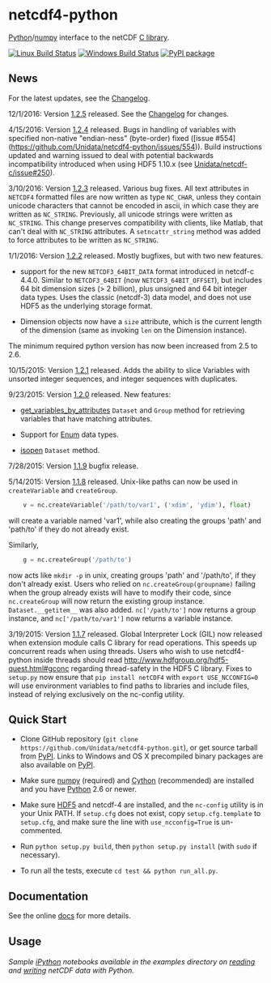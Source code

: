 # netcdf4-python
[Python](http://python.org)/[numpy](http://numpy.org) interface to the netCDF [C library](https://github.com/Unidata/netcdf-c).

[![Linux Build Status](https://travis-ci.org/Unidata/netcdf4-python.svg?branch=master)](https://travis-ci.org/Unidata/netcdf4-python)
[![Windows Build Status](https://ci.appveyor.com/api/projects/status/fl9taa9je4e6wi7n/branch/master?svg=true)](https://ci.appveyor.com/project/jswhit/netcdf4-python/branch/master)
[![PyPI package](https://badge.fury.io/py/netCDF4.svg)](http://python.org/pypi/netCDF4)

## News
For the latest updates, see the [Changelog](https://github.com/Unidata/netcdf4-python/blob/master/Changelog).

12/1/2016: Version [1.2.5](https://pypi.python.org/pypi/netCDF4/1.2.5) released.
See the [Changelog](https://github.com/Unidata/netcdf4-python/blob/master/Changelog) for changes.

4/15/2016: Version [1.2.4](https://pypi.python.org/pypi/netCDF4/1.2.4) released. 
Bugs in handling of variables with specified non-native "endian-ness" (byte-order) fixed ([issue #554]
(https://github.com/Unidata/netcdf4-python/issues/554)).  Build instructions updated and warning issued
to deal with potential backwards incompatibility introduced when using HDF5 1.10.x
(see [Unidata/netcdf-c/issue#250](https://github.com/Unidata/netcdf-c/issues/250)).

3/10/2016: Version [1.2.3](https://pypi.python.org/pypi/netCDF4/1.2.3) released. Various bug fixes.
All text attributes in ``NETCDF4`` formatted files are now written as type ``NC_CHAR``, unless they contain unicode characters that
cannot be encoded in ascii, in which case they are written as ``NC_STRING``.  Previously,
all unicode strings were written as ``NC_STRING``. This change preserves compatibility
with clients, like Matlab, that can't deal with ``NC_STRING`` attributes. 
A ``setncattr_string`` method was added to force attributes to be written as ``NC_STRING``.

1/1/2016: Version [1.2.2](https://pypi.python.org/pypi/netCDF4/1.2.2) released. Mostly bugfixes, but with two new features.

* support for the new ``NETCDF3_64BIT_DATA`` format introduced in netcdf-c 4.4.0.
Similar to ``NETCDF3_64BIT`` (now ``NETCDF3_64BIT_OFFSET``), but includes
64 bit dimension sizes (> 2 billion), plus unsigned and 64 bit integer data types.
Uses the classic (netcdf-3) data model, and does not use HDF5 as the underlying storage format.

* Dimension objects now have a ``size`` attribute, which is the current length
of the dimension (same as invoking ``len`` on the Dimension instance).

The minimum required python version has now been increased from 2.5 to 2.6.

10/15/2015: Version [1.2.1](https://pypi.python.org/pypi/netCDF4/1.2.1) released. Adds the ability
to slice Variables with unsorted integer sequences, and integer sequences with duplicates.

9/23/2015: Version [1.2.0](https://pypi.python.org/pypi/netCDF4/1.2.0) released. New features:

* [get_variables_by_attributes](http://unidata.github.io/netcdf4-python/#netCDF4.Dataset.get_variables_by_attributes) 
``Dataset`` and ``Group`` method for retrieving variables that have matching attributes.

* Support for [Enum](http://unidata.github.io/netcdf4-python/#section12) data types.

* [isopen](http://unidata.github.io/netcdf4-python/#netCDF4.Dataset.isopen) `Dataset` method.

7/28/2015: Version [1.1.9](https://pypi.python.org/pypi/netCDF4/1.1.9) bugfix release. 

5/14/2015: Version [1.1.8](https://pypi.python.org/pypi/netCDF4/1.1.8) released. Unix-like paths can now be used in `createVariable` and `createGroup`.
```python
    v = nc.createVariable('/path/to/var1', ('xdim', 'ydim'), float)
```
will create a variable named 'var1', while also creating the groups
'path' and 'path/to' if they do not already exist.

Similarly, 
```python
    g = nc.createGroup('/path/to') 
```
now acts like `mkdir -p` in unix, creating groups 'path' and '/path/to',
if they don't already exist. Users who relied on `nc.createGroup(groupname)`
failing when the group already exists will have to modify their code, since 
`nc.createGroup` will now return the existing group instance.
`Dataset.__getitem__` was also added.  `nc['/path/to']`
now returns a group instance, and `nc['/path/to/var1']` now returns a variable instance.

3/19/2015: Version [1.1.7](https://pypi.python.org/pypi/netCDF4/1.1.7) released.  Global Interpreter Lock (GIL) now released when extension
module calls C library for read operations.  This speeds up concurrent reads when using threads.
Users who wish to use netcdf4-python inside threads should read http://www.hdfgroup.org/hdf5-quest.html#gconc 
regarding thread-safety in the HDF5 C library.  Fixes to `setup.py` now ensure that `pip install netCDF4`
with `export USE_NCCONFIG=0` will use environment variables to find paths to libraries and include files,
instead of relying exclusively on the nc-config utility.

## Quick Start
* Clone GitHub repository (`git clone https://github.com/Unidata/netcdf4-python.git`), or get source tarball from [PyPI](https://pypi.python.org/pypi/netCDF4). Links to Windows and OS X precompiled binary packages are also available on [PyPI](https://pypi.python.org/pypi/netCDF4).

* Make sure [numpy](http://www.numpy.org/) (required) and [Cython](http://cython.org/) (recommended) are
  installed and you have [Python](https://www.python.org) 2.6 or newer.

* Make sure [HDF5](http://www.h5py.org/) and netcdf-4 are installed, and the `nc-config` utility
  is in your Unix PATH. If `setup.cfg` does not exist, copy `setup.cfg.template`
  to `setup.cfg`, and make sure the line with `use_ncconfig=True` is un-commented.

* Run `python setup.py build`, then `python setup.py install` (with `sudo` if necessary).

* To run all the tests, execute `cd test && python run_all.py`.

## Documentation
See the online [docs](http://unidata.github.io/netcdf4-python) for more details.

## Usage
###### Sample [iPython](http://ipython.org/) notebooks available in the examples directory on [reading](http://nbviewer.ipython.org/github/Unidata/netcdf4-python/blob/master/examples/reading_netCDF.ipynb) and [writing](http://nbviewer.ipython.org/github/Unidata/netcdf4-python/blob/master/examples/writing_netCDF.ipynb) netCDF data with Python.
